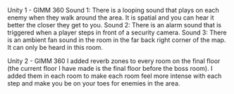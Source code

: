Unity 1 - GIMM 360 
Sound 1: There is a looping sound that plays on each enemy when they walk around the area. It is spatial and you can hear it better the closer they get to you.
Sound 2: There is an alarm sound that is triggered when a player steps in front of a security camera.
Sound 3: There is an ambient fan sound in the room in the far back right corner of the map. It can only be heard in this room.

Unity 2 - GIMM 360
I added reverb zones to every room on the final floor (the current floor I have made is the final floor before the boss room). I
added them in each room to make each room feel more intense with each step and make you be on your toes for enemies in the area.
